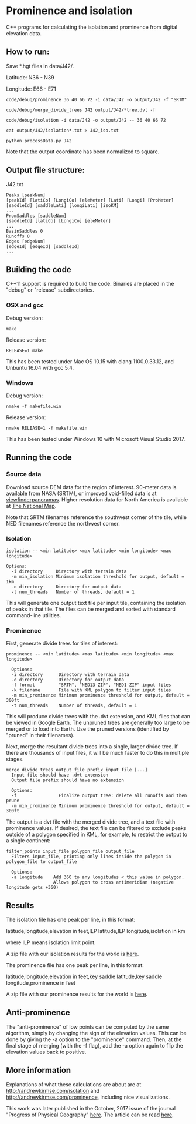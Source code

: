 # Prominence and isolation

C++ programs for calculating the isolation and prominence from digital
elevation data.

## How to run:

Save \*.hgt files in data/J42/.

Latitude: N36 - N39

Longitude: E66 - E71

```
code/debug/prominence 36 40 66 72 -i data/J42 -o output/J42 -f "SRTM"

code/debug/merge_divide_trees J42 output/J42/*tree.dvt -f

code/debug/isolation -i data/J42 -o output/J42 -- 36 40 66 72

cat output/J42/isolation*.txt > J42_iso.txt

python processData.py J42
```

Note that the output coordinate has been normalized to square.

## Output file structure:

J42.txt

```
Peaks [peakNum]
[peakId] [latiCo] [LongiCo] [eleMeter] [Lati] [Longi] [ProMeter] [saddleId] [saddleLati] [longiLati] [isoKM]
...
PromSaddles [saddleNum]
[saddleId] [latiCo] [LongiCo] [eleMeter]
...
BasinSaddles 0
Runoffs 0
Edges [edgeNum]
[edgeId] [edgeId] [saddleId]
...
```

## Building the code

C++11 support is required to build the code. Binaries are placed in
the "debug" or "release" subdirectories.

### OSX and gcc

Debug version:

```
make
```

Release version:

```
RELEASE=1 make
```

This has been tested under Mac OS 10.15 with clang 1100.0.33.12, and Unbuntu 16.04 with gcc 5.4.

### Windows

Debug version:

```
nmake -f makefile.win
```

Release version:

```
nmake RELEASE=1 -f makefile.win
```

This has been tested under Windows 10 with Microsoft Visual Studio 2017.

## Running the code

### Source data

Download source DEM data for the region of interest. 90-meter data is
available from NASA (SRTM), or improved void-filled data is at
[viewfinderpanoramas](http://viewfinderpanoramas.org/dem3.html).
Higher resolution data for North America is available at [The National
Map](https://viewer.nationalmap.gov/).

Note that SRTM filenames reference the southwest corner of the tile,
while NED filenames reference the northwest corner.

### Isolation

```
isolation -- <min latitude> <max latitude> <min longitude> <max longitude>

Options:
  -i directory     Directory with terrain data
  -m min_isolation Minimum isolation threshold for output, default = 1km
  -o directory     Directory for output data
  -t num_threads   Number of threads, default = 1

```

This will generate one output text file per input tile, containing the
isolation of peaks in that tile. The files can be merged and sorted
with standard command-line utilities.

### Prominence

First, generate divide trees for tiles of interest:

```
prominence -- <min latitude> <max latitude> <min longitude> <max longitude>

  Options:
  -i directory      Directory with terrain data
  -o directory      Directory for output data
  -f format         "SRTM", "NED13-ZIP", "NED1-ZIP" input files
  -k filename       File with KML polygon to filter input tiles
  -m min_prominence Minimum prominence threshold for output, default = 300ft
  -t num_threads    Number of threads, default = 1
```

This will produce divide trees with the .dvt extension, and KML files
that can be viewed in Google Earth. The unpruned trees are generally
too large to be merged or to load into Earth. Use the pruned versions
(identified by "pruned" in their filenames).

Next, merge the resultant divide trees into a single, larger divide
tree. If there are thousands of input files, it will be much faster
to do this in multiple stages.

```
merge_divide_trees output_file_prefix input_file [...]
  Input file should have .dvt extension
  Output file prefix should have no extension

  Options:
  -f                Finalize output tree: delete all runoffs and then prune
  -m min_prominence Minimum prominence threshold for output, default = 300ft
```

The output is a dvt file with the merged divide tree, and a text file
with prominence values. If desired, the text file can be filtered to
exclude peaks outside of a polygon specified in KML, for example, to
restrict the output to a single continent:

```
filter_points input_file polygon_file output_file
  Filters input_file, printing only lines inside the polygon in polygon_file to output_file

  Options:
  -a longitude    Add 360 to any longitudes < this value in polygon.
                  Allows polygon to cross antimeridian (negative longitude gets +360)
```

## Results

The isolation file has one peak per line, in this format:

latitude,longitude,elevation in feet,ILP latitude,ILP longitude,isolation in km

where ILP means isolation limit point.

A zip file with our isolation results for the world is [here](https://drive.google.com/file/d/0B3icWNhBosDXRm1pak56blp1RGc/view?usp=sharing).

The prominence file has one peak per line, in this format:

latitude,longitude,elevation in feet,key saddle latitude,key saddle longitude,prominence in feet

A zip file with our prominence results for the world is [here](https://drive.google.com/file/d/0B3icWNhBosDXZmlEWldSLWVGOE0/view?usp=sharing).

## Anti-prominence

The "anti-prominence" of low points can be computed by the same algorithm, simply by changing
the sign of the elevation values. This can be done by giving the -a option to the
"prominence" command. Then, at the final stage of merging (with the -f flag), add the -a option
again to flip the elevation values back to positive.

## More information

Explanations of what these calculations are about are at
http://andrewkirmse.com/isolation and
http://andrewkirmse.com/prominence, including nice visualizations.

This work was later published in the October, 2017 issue of the
journal "Progress of Physical Geography"
[here](https://doi.org/10.1177/0309133317738163). The article can be
read [here](http://www.andrewkirmse.com/prominence-article).
